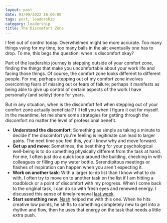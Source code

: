 ```yaml
---
layout: post
date: 03/09/2022 16:00:00
tags: post, leadership
category: leadership
title: The Discomfort Zone
---
```


I feel out of control today. Overwhelmed might be more accurate. Too many things vying for my time, too many balls in the air; eventually one has to drop. To me, this begs the question: when is discomfort okay?

Part of the leadership journey is stepping outside of your comfort zone, finding the things that make you uncomfortable about your work life and facing those things. Of course, the comfort zone looks different to different people. For me, perhaps stepping out of my comfort zone involves overcoming fears of missing out or fears of failure; perhaps it manifests as being able to give up control of certain aspects of the work I have personally (and solely) done for years.

But in any situation, when is the discomfort felt when stepping out of your comfort zone actually beneficial? I'll tell you when I figure it out for myself. In the meantime, let me share some strategies for getting through the discomfort no matter the level of professional benefit.

- **Understand the discomfort**: Something as simple as taking a minute to decide if the discomfort you're feeling is legitimate can lead to larger gains. The next time you feel this, you'll know why and move forward.
- **Get up and move**: Sometimes, the best thing for your psychological well-being is to do something physically different from the task at hand. For me, I often just do a quick loop around the building, checking in with colleagues or filling up my water bottle. Serendipitous meetings or flashes of inspiration can happen when you aren't expecting it.
- **Work on another task**: With a larger to-do list than I know what to do with, I often try to move on to another task on the list if I am hitting a roadblock or a point of discomfort with my progress. When I come back to the original task, I can do so with fresh eyes and renewed energy. I discussed this sense of timely renewal [last week](/2022/03/decision-making-as-a-means-of-renewal).
- **Start something new**: [Nash](https://nashp.com) helped me with this one. When he hits creative low points, he shifts to something completely new to get into a rhythm and flow, then he uses that energy on the task that needs a little extra push.